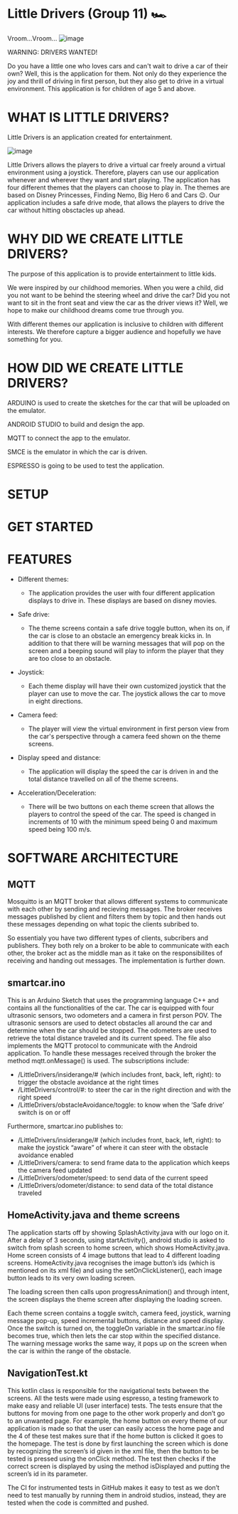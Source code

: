 # Little Drivers (Group 11) 🏎
Vroom...Vroom... ![image](https://user-images.githubusercontent.com/102043923/170706113-ac743769-d8b5-4416-8803-87ca39d3b394.png)

WARNING: DRIVERS WANTED!

Do you have a little one who loves cars and can't wait to drive a car of their own? Well, this is the application for them. Not only do they experience the joy and thrill of driving in first person, but they also get to drive in a virtual environment. This application is for children of age 5 and above.

# WHAT IS LITTLE DRIVERS? 

Little Drivers is an application created for entertainment. 

![image](https://user-images.githubusercontent.com/102043923/170705267-33e4965b-bd2d-47d5-ae48-6cc78299a647.png)

Little Drivers allows the players to drive a virtual car freely around a virtual environment using a joystick. Therefore, players can use our application whenever and wherever they want and start playing. The application has four different themes that the players can choose to play in. The themes are based on Disney Princesses, Finding Nemo, Big Hero 6 and Cars 😉. Our application includes a safe drive mode, that allows the players to drive the car without hitting obsctacles up ahead.

# WHY DID WE CREATE LITTLE DRIVERS?
The purpose of this application is to provide entertainment to little kids. 

We were inspired by our childhood memories. When you were a child, did you not want to be behind the steering wheel and drive the car? Did you not want to sit in the front seat and view the car as the driver views it? Well, we hope to make our childhood dreams come true through you. 

With different themes our application is inclusive to children with different interests. We therefore capture a bigger audience and hopefully we have something for you. 

# HOW DID WE CREATE LITTLE DRIVERS?
ARDUINO is used to create the sketches for the car that will be uploaded on the emulator. 

ANDROID STUDIO to build and design the app.

MQTT to connect the app to the emulator.

SMCE is the emulator in which the car is driven.

ESPRESSO is going to be used to test the application.

# SETUP

# GET STARTED

# FEATURES
- Different themes: 
    - The application provides the user with four different application displays to drive in. These displays are based on disney movies.  

- Safe drive: 
  -  The theme screens contain a safe drive toggle button, when its on, if the car is close to an obstacle an emergency break kicks in. In addition to          that there will be warning messages that will pop on the screen and a beeping sound will play to inform the player that they are too close to an            obstacle.

- Joystick:
  - Each theme display will have their own customized joystick that the player can use to move the car. The joystick allows the car to move in eight           directions.

- Camera feed:
  - The player will view the virtual environment in first person view from the car's perspective through a camera feed shown on the theme screens.

- Display speed and distance:
  - The application will display the speed the car is driven in and the total distance travelled on all of the theme screens. 

- Acceleration/Deceleration:
  - There will be two buttons on each theme screen that allows the players to control the speed of the car. The speed is changed in increments of 10 with the minimum speed being 0 and maximum speed being 100 m/s.  

# SOFTWARE ARCHITECTURE

## MQTT
Mosquitto is an MQTT broker that allows different systems to communicate with each other by sending and recieving messages. 
The broker receives messages published by client and filters them by topic and then hands out these messages depending on what topic the clients subribed to.

So essentialy you have two different types of clients, subcribers and publishers. They both rely on a broker to be able to communicate with each other, the broker act as the middle man as it take on the responsibilites of receiving and handing out messages. The implementation is further down. 

## smartcar.ino

This is an Arduino Sketch that uses the programming language C++ and contains all the functionalities of the car. The car is equipped with four ultrasonic sensors, two odometers and a camera in first person POV. The ultrasonic sensors are used to detect obstacles all around the car and determine when the car should be stopped. The odometers are used to retrieve the total distance traveled and its current speed. The file also implements the MQTT protocol to communicate with the Android application. To handle these messages received through the broker the method mqtt.onMessage() is used. The subscriptions include:
- /LittleDrivers/insiderange/# (which includes front, back, left, right): to trigger the obstacle avoidance at the right times
- /LittleDrivers/control/#: to steer the car in the right direction and with the right speed
- /LittleDrivers/obstacleAvoidance/toggle: to know when the ‘Safe drive’ switch is on or off

Furthermore, smartcar.ino publishes to:
- /LittleDrivers/insiderange/# (which includes front, back, left, right): to make the joystick “aware” of where it can steer with the obstacle avoidance enabled
- /LittleDrivers/camera: to send frame data to the application which keeps the camera feed updated
- /LittleDrivers/odometer/speed: to send data of the current speed 
- /LittleDrivers/odometer/distance: to send data of the total distance traveled

## HomeActivity.java and theme screens

The application starts off by showing SplashActivity.java with our logo on it. After a delay of 3 seconds, using startActivity(), android studio is asked to switch from splash screen to home screen, which shows HomeActivity.java. Home screen consists of 4 image buttons that lead to 4 different loading screens. HomeActivity.java recognises the image button’s ids (which is mentioned on its xml file) and using the setOnClickListener(), each image button leads to its very own loading screen.

The loading screen then calls upon progressAnimation() and through intent, the screen displays the theme screen after displaying the loading screen.

Each theme screen contains a toggle switch, camera feed, joystick, warning message pop-up, speed incremental buttons, distance and speed display. Once the switch is turned on, the toggleOn variable in the smartcar.ino file becomes true, which then lets the car stop within the specified distance. The warning message works the same way, it pops up on the screen when the car is within the range of the obstacle. 


## NavigationTest.kt

This kotlin class is responsible for the navigational tests between the screens. All the tests were made using espresso, a testing framework to make easy and reliable UI (user interface) tests. The tests ensure that the buttons for moving from one page to the other work properly and don’t go to an unwanted page. For example, the home button on every theme of our application is made so that the user can easily access the home page and the 4 of these test makes sure that if the home button is clicked it goes to the homepage. The test is done by first launching the screen which is done by recognizing the screen’s id given in the xml file, then the button to be tested is pressed using the onClick method. The test then checks if the correct screen is displayed by using the method isDisplayed and putting the screen’s id in its parameter.

The CI for instrumented tests in GitHub makes it easy to test as we don’t need to test manually by running them in android studios, instead, they are tested when the code is committed and pushed.
